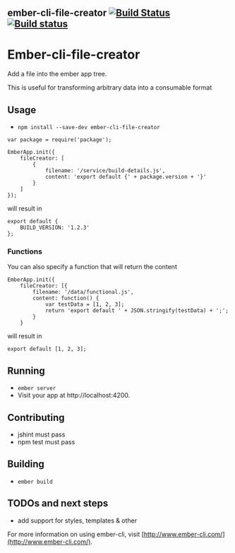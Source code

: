 ## ember-cli-file-creator [![Build Status][travis-badge]][travis-badge-url]  [![Build status][appveyor-badge]][appveyor-badge-url]

# Ember-cli-file-creator

Add a file into the ember app tree.

This is useful for transforming arbitrary data into a consumable format

## Usage

* `npm install --save-dev ember-cli-file-creator`

```
var package = require('package');

EmberApp.init({
	fileCreator: [
		{
			filename: '/service/build-details.js',
			content: 'export default {' + package.version + '}'
		}
	]
});
```
will result in
```
export default { 
	BUILD_VERSION: '1.2.3'
};
```
### Functions
You can also specify a function that will return the content

```
EmberApp.init({
	fileCreator: [{
        filename: '/data/functional.js',
        content: function() {
            var testData = [1, 2, 3];
            return 'export default ' + JSON.stringify(testData) + ';';
        }
    }
```
will result in

```
export default [1, 2, 3];
```

## Running

* `ember server`
* Visit your app at http://localhost:4200.

## Contributing
- jshint must pass
- npm test must pass

## Building

* `ember build`

## TODOs and next steps

- add support for styles, templates  & other

For more information on using ember-cli, visit [http://www.ember-cli.com/](http://www.ember-cli.com/).

[travis-badge]: https://travis-ci.org/jschilli/ember-cli-file-creator.svg?branch=master
[travis-badge-url]: https://travis-ci.org/jschilli/ember-cli-file-creator
[appveyor-badge]: https://ci.appveyor.com/api/projects/status/c20rom3am78b232e/branch/master?svg=true
[appveyor-badge-url]: https://ci.appveyor.com/project/jschilli/ember-cli-file-creator/branch/master